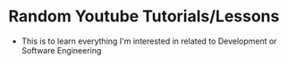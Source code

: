 # Random Youtube Tutorials/Lessons

- This is to learn everything I'm interested in related to Development or Software Engineering
